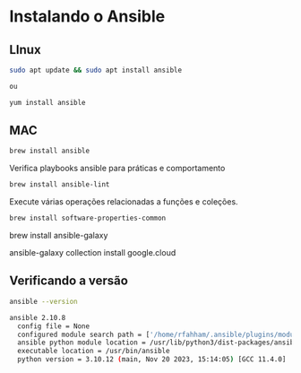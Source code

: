 # Instalando o Ansible

## LInux

```bash 
sudo apt update && sudo apt install ansible

ou 

yum install ansible
```



## MAC

```bash 
brew install ansible
```


Verifica playbooks ansible para práticas e comportamento

```bash 
brew install ansible-lint 
```

Execute várias operações relacionadas a funções e coleções.

```bash 
brew install software-properties-common
``` 

brew install ansible-galaxy

ansible-galaxy collection install google.cloud

## Verificando a versão

```bash 
ansible --version

ansible 2.10.8
  config file = None
  configured module search path = ['/home/rfahham/.ansible/plugins/modules', '/usr/share/ansible/plugins/modules']
  ansible python module location = /usr/lib/python3/dist-packages/ansible
  executable location = /usr/bin/ansible
  python version = 3.10.12 (main, Nov 20 2023, 15:14:05) [GCC 11.4.0]
```

